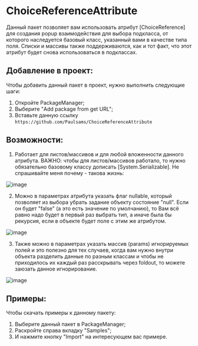 # ChoiceReferenceAttribute
Данный пакет позволяет вам использовать атрибут [ChoiceReference] для создания popup взаимодействия для выбора подкласса, от которого наследуется базовый класс, указанный вами в качестве типа поля. Списки и массивы также поддерживаются, как и тот факт, что этот атрибут будет снова использоваться в подклассах.

## Добавление в проект:
Чтобы добавить данный пакет в проект, нужно выполнить следующие шаги:
1) Откройте PackageManager;
2) Выберите "Add package from get URL";
3) Вставьте данную ссылку `https://github.com/Paulsams/ChoiceReferenceAttribute`

## Возможности:
1) Работает для листов/массивов и для любой вложенности данного атрибута.
ВАЖНО: чтобы для листов/массивов работало, то нужно обязательно базовому классу дописать [System.Serializable]. Не спрашивайте меня почему - такова жизнь:

![image](https://github.com/Paulsams/ChoiceReferenceAttribute/blob/master/Documentation~/Single%20and%20Lists.gif)

2) Можно в параметрах атрибута указать флаг nullable, который позволяет из выбора убрать задание объекту состояние "null". Если он будет "false" (а это есть значение по умолчанию), то Вам всё равно надо будет в первый раз выбрать тип, а иначе была бы рекурсия, если в объекте будет поле с этим же атрибутом.

![image](https://github.com/Paulsams/ChoiceReferenceAttribute/blob/master/Documentation~/Nullable.gif)

3) Также можно в параметрах указать массив (params) игнорируемых полей и это полезно для тех случаев, когда вам нужно внутри объекта разделить данные по разным классам и чтобы не приходилось их каждый раз расскрывать через foldout, то можете заюзать данное игнорирование.

![image](https://github.com/Paulsams/ChoiceReferenceAttribute/blob/master/Documentation~/IgnoreNames.gif)

## Примеры:
Чтобы скачать примеры к данному пакету:
1) Выберите данный пакет в PackageManager;
2) Раскройте справа вкладку "Samples";
3) И нажмите кнопку "Import" на интересующем вас примере.
